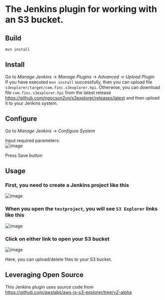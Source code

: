 # The Jenkins plugin for working with an S3 bucket.

## Build
```
mvn install
```

## Install
Go to _Manage Jenkins_ -> _Manage Plugins_ -> _Advanced_ -> _Upload Plugin_  
If you have executed `mvn install` successfully, then you can upload file `s3explorer/target/com.finc.s3explorer.hpi`.
Otherwise, you can download file `com.finc.s3explorer.hpi` from the latest release https://github.com/ngocson2vn/s3explorer/releases/latest and then upload it to your Jenkins system.

## Configure
Go to _Manage Jenkins_ -> _Configure System_  

Input required parameters:  
![image](https://user-images.githubusercontent.com/1695690/63889367-cf28dc00-ca1b-11e9-9b55-6a2337c51b21.png)  

Press Save button

## Usage
### First, you need to create a Jenkins project like this  
![image](https://user-images.githubusercontent.com/1695690/63889705-7ad22c00-ca1c-11e9-8a46-2a1415e18048.png)


### When you open the `testproject`, you will see `S3 Explorer` links like this  
![image](https://user-images.githubusercontent.com/1695690/63889850-cf75a700-ca1c-11e9-803f-dc0a095fa5c7.png)

### Click on either link to open your S3 bucket  
![image](https://user-images.githubusercontent.com/1695690/63890224-75291600-ca1d-11e9-8e60-d658f09f70dd.png)

Here, you can upload/delete files to your S3 bucket.

## Leveraging Open Source
This Jenkins plugin uses source code from https://github.com/awslabs/aws-js-s3-explorer/tree/v2-alpha
